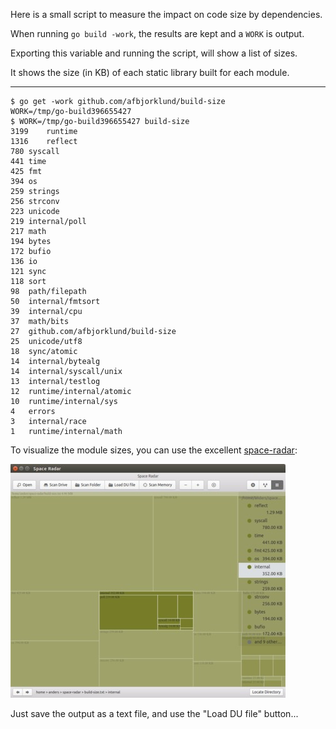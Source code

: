 
Here is a small script to measure the impact on code size by dependencies.

When running `go build -work`, the results are kept and a `WORK` is output.

Exporting this variable and running the script, will show a list of sizes.

It shows the size (in KB) of each static library built for each module.

----

```console
$ go get -work github.com/afbjorklund/build-size
WORK=/tmp/go-build396655427
$ WORK=/tmp/go-build396655427 build-size
3199	runtime
1316	reflect
780	syscall
441	time
425	fmt
394	os
259	strings
256	strconv
223	unicode
219	internal/poll
217	math
194	bytes
172	bufio
136	io
121	sync
118	sort
98	path/filepath
50	internal/fmtsort
39	internal/cpu
37	math/bits
27	github.com/afbjorklund/build-size
25	unicode/utf8
18	sync/atomic
14	internal/bytealg
14	internal/syscall/unix
13	internal/testlog
12	runtime/internal/atomic
10	runtime/internal/sys
4	errors
3	internal/race
1	runtime/internal/math
```

To visualize the module sizes, you can use the excellent [space-radar](https://github.com/zz85/space-radar):

![space-radar screenshot](space-radar.jpg)

Just save the output as a text file, and use the "Load DU file" button...
